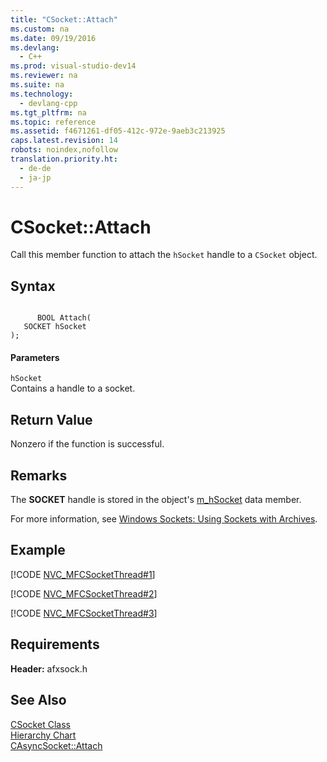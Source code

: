 ```yaml
---
title: "CSocket::Attach"
ms.custom: na
ms.date: 09/19/2016
ms.devlang: 
  - C++
ms.prod: visual-studio-dev14
ms.reviewer: na
ms.suite: na
ms.technology: 
  - devlang-cpp
ms.tgt_pltfrm: na
ms.topic: reference
ms.assetid: f4671261-df05-412c-972e-9aeb3c213925
caps.latest.revision: 14
robots: noindex,nofollow
translation.priority.ht: 
  - de-de
  - ja-jp
---
```

# CSocket::Attach
Call this member function to attach the `hSocket` handle to a `CSocket` object.  
  
## Syntax  
  
```  
  
      BOOL Attach(  
   SOCKET hSocket   
);  
```  
  
#### Parameters  
 `hSocket`  
 Contains a handle to a socket.  
  
## Return Value  
 Nonzero if the function is successful.  
  
## Remarks  
 The **SOCKET** handle is stored in the object's [m_hSocket](../vs140/CAsyncSocket--m_hSocket.md) data member.  
  
 For more information, see [Windows Sockets: Using Sockets with Archives](../vs140/Windows-Sockets--Using-Sockets-with-Archives.md).  
  
## Example  
 [!CODE [NVC_MFCSocketThread#1](../CodeSnippet/VS_Snippets_Cpp/NVC_MFCSocketThread#1)]  
  
 [!CODE [NVC_MFCSocketThread#2](../CodeSnippet/VS_Snippets_Cpp/NVC_MFCSocketThread#2)]  
  
 [!CODE [NVC_MFCSocketThread#3](../CodeSnippet/VS_Snippets_Cpp/NVC_MFCSocketThread#3)]  
  
## Requirements  
 **Header:** afxsock.h  
  
## See Also  
 [CSocket Class](../vs140/CSocket-Class.md)   
 [Hierarchy Chart](../vs140/Hierarchy-Chart.md)   
 [CAsyncSocket::Attach](../vs140/CAsyncSocket--Attach.md)